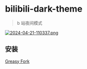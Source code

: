 # bilibili-dark-theme

> b 站夜间模式

[![2024-04-21-110337.png](https://i.postimg.cc/jdnjpg0X/2024-04-21-110337.png)](https://postimg.cc/0bxxmCNM)

## 安装

[Greasy Fork](https://greasyfork.org/zh-CN/scripts/493049-bilibili-dark-theme)
